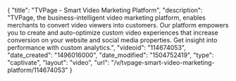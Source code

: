 {
    "title": "TVPage - Smart Video Marketing Platform",
    "description": "TVPage, the business-intelligent video marketing platform, enables merchants to convert video viewers into customers. Our platform empowers you to create and auto-optimize custom video experiences that increase conversion on your website and social media properties. Get insight into performance with custom analytics.",
    "videoid": "114674053",
    "date_created": "1496016000",
    "date_modified": "1504752419",
    "type": "captivate",
    "layout": "video",
    "url": "\/v\/tvpage-smart-video-marketing-platform\/114674053"
}